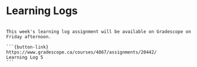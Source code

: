 # Learning Logs

````{card}

This week's learning log assignment will be available on Gradescope on Friday afternoon.

```{button-link} https://www.gradescope.ca/courses/4867/assignments/20442/
Learning Log 5
```
````